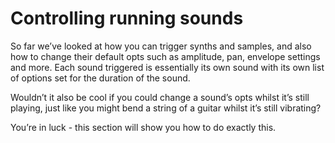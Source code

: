 # Controlling running sounds

So far we’ve looked at how you can trigger synths and samples, and also how to change their default opts such as amplitude, pan, envelope settings and more. Each sound triggered is essentially its own sound with its own list of options set for the duration of the sound. 

Wouldn’t it also be cool if you could change a sound’s opts whilst it’s still playing, just like you might bend a string of a guitar whilst it’s still vibrating? 

You’re in luck - this section will show you how to do exactly this.
